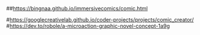 ##https://bingnaa.github.io/immersivecomics/comic.html

#https://googlecreativelab.github.io/coder-projects/projects/comic_creator/
#https://dev.to/robole/a-microaction-graphic-novel-concept-1a9g
